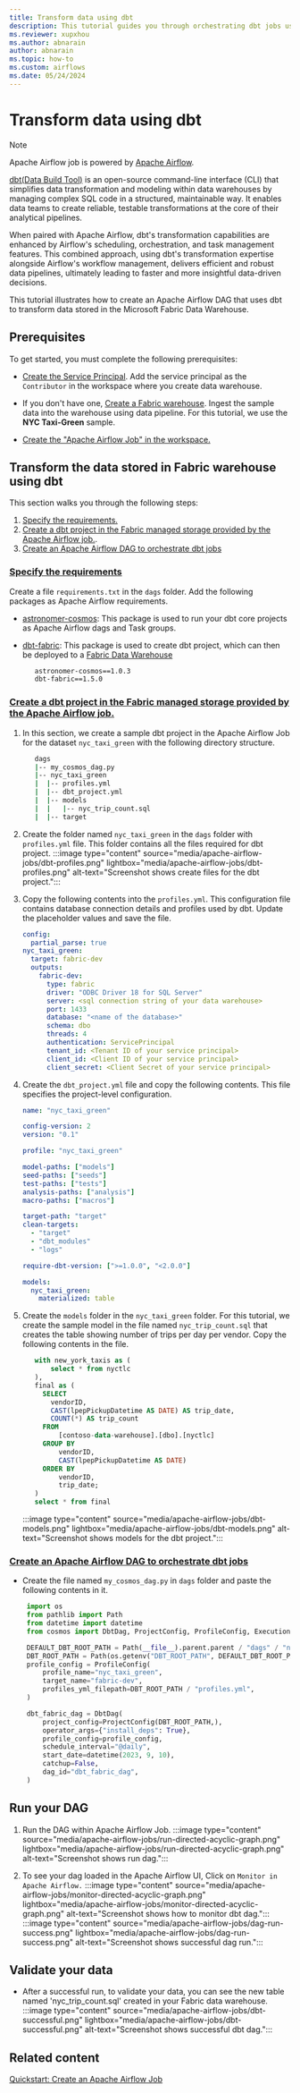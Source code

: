 ```yaml
---
title: Transform data using dbt
description: This tutorial guides you through orchestrating dbt jobs using Apache Airflow Job.
ms.reviewer: xupxhou
ms.author: abnarain
author: abnarain
ms.topic: how-to
ms.custom: airflows
ms.date: 05/24/2024
---
```


# Transform data using dbt

> [!NOTE]
> Apache Airflow job is powered by [Apache Airflow](https://airflow.apache.org/).

[dbt(Data Build Tool)](https://www.getdbt.com/product/what-is-dbt) is an open-source command-line interface (CLI) that simplifies data transformation and modeling within data warehouses by managing complex SQL code in a structured, maintainable way. It enables data teams to create reliable, testable transformations at the core of their analytical pipelines.

When paired with Apache Airflow, dbt's transformation capabilities are enhanced by Airflow's scheduling, orchestration, and task management features. This combined approach, using dbt's transformation expertise alongside Airflow's workflow management, delivers efficient and robust data pipelines, ultimately leading to faster and more insightful data-driven decisions.

This tutorial illustrates how to create an Apache Airflow DAG that uses dbt to transform data stored in the Microsoft Fabric Data Warehouse.

## Prerequisites

To get started, you must complete the following prerequisites:

- [Create the Service Principal](/entra/identity-platform/howto-create-service-principal-portal). Add the service principal as the `Contributor` in the workspace where you create data warehouse.

- If you don't have one, [Create a Fabric warehouse](../data-warehouse/create-warehouse.md). Ingest the sample data into the warehouse using data pipeline. For this tutorial, we use the <strong>NYC Taxi-Green</strong> sample.

- [Create the "Apache Airflow Job" in the workspace.](../data-factory/create-apache-airflow-jobs.md)

## Transform the data stored in Fabric warehouse using dbt

This section walks you through the following steps:

1. [Specify the requirements.](#specify-the-requirements)
2. [Create a dbt project in the Fabric managed storage provided by the Apache Airflow job.](#create-a-dbt-project-in-the-fabric-managed-storage-provided-by-the-apache-airflow-job).
3. [Create an Apache Airflow DAG to orchestrate dbt jobs](#create-an-apache-airflow-dag-to-orchestrate-dbt-jobs)

### [Specify the requirements](#specify-the-requirements)

Create a file `requirements.txt` in the `dags` folder. Add the following packages as Apache Airflow requirements.

- [astronomer-cosmos](https://www.astronomer.io/cosmos/): This package is used to run your dbt core projects as Apache Airflow dags and Task groups.
- [dbt-fabric](https://pypi.org/project/dbt-fabric/): This package is used to create dbt project, which can then be deployed to a [Fabric Data Warehouse](https://docs.getdbt.com/docs/core/connect-data-platform/fabric-setup)

  ```bash
     astronomer-cosmos==1.0.3
     dbt-fabric==1.5.0
  ```

### [Create a dbt project in the Fabric managed storage provided by the Apache Airflow job.](#create-a-dbt-project-in-the-fabric-managed-storage-provided-by-the-apache-airflow-job)

1. In this section, we create a sample dbt project in the Apache Airflow Job for the dataset `nyc_taxi_green` with the following directory structure.

   ```bash
      dags
      |-- my_cosmos_dag.py
      |-- nyc_taxi_green
      |  |-- profiles.yml
      |  |-- dbt_project.yml
      |  |-- models
      |  |   |-- nyc_trip_count.sql
      |  |-- target
   ```

2. Create the folder named `nyc_taxi_green` in the `dags` folder with `profiles.yml` file. This folder contains all the files required for dbt project.
   :::image type="content" source="media/apache-airflow-jobs/dbt-profiles.png" lightbox="media/apache-airflow-jobs/dbt-profiles.png" alt-text="Screenshot shows create files for the dbt project.":::

3. Copy the following contents into the `profiles.yml`. This configuration file contains database connection details and profiles used by dbt.
   Update the placeholder values and save the file.

   ```yaml
   config:
     partial_parse: true
   nyc_taxi_green:
     target: fabric-dev
     outputs:
       fabric-dev:
         type: fabric
         driver: "ODBC Driver 18 for SQL Server"
         server: <sql connection string of your data warehouse>
         port: 1433
         database: "<name of the database>"
         schema: dbo
         threads: 4
         authentication: ServicePrincipal
         tenant_id: <Tenant ID of your service principal>
         client_id: <Client ID of your service principal>
         client_secret: <Client Secret of your service principal>
   ```

4. Create the `dbt_project.yml` file and copy the following contents. This file specifies the project-level configuration.

   ```yaml
   name: "nyc_taxi_green"

   config-version: 2
   version: "0.1"

   profile: "nyc_taxi_green"

   model-paths: ["models"]
   seed-paths: ["seeds"]
   test-paths: ["tests"]
   analysis-paths: ["analysis"]
   macro-paths: ["macros"]

   target-path: "target"
   clean-targets:
     - "target"
     - "dbt_modules"
     - "logs"

   require-dbt-version: [">=1.0.0", "<2.0.0"]

   models:
     nyc_taxi_green:
       materialized: table
   ```

5. Create the `models` folder in the `nyc_taxi_green` folder. For this tutorial, we create the sample model in the file named `nyc_trip_count.sql` that creates the table showing number of trips per day per vendor. Copy the following contents in the file.

   ```SQL
      with new_york_taxis as (
          select * from nyctlc
      ),
      final as (
        SELECT
          vendorID,
          CAST(lpepPickupDatetime AS DATE) AS trip_date,
          COUNT(*) AS trip_count
        FROM
            [contoso-data-warehouse].[dbo].[nyctlc]
        GROUP BY
            vendorID,
            CAST(lpepPickupDatetime AS DATE)
        ORDER BY
            vendorID,
            trip_date;
      )
      select * from final
   ```

   :::image type="content" source="media/apache-airflow-jobs/dbt-models.png" lightbox="media/apache-airflow-jobs/dbt-models.png" alt-text="Screenshot shows models for the dbt project.":::

### [Create an Apache Airflow DAG to orchestrate dbt jobs](#create-an-apache-airflow-dag-to-orchestrate-dbt-jobs)

- Create the file named `my_cosmos_dag.py` in `dags` folder and paste the following contents in it.

  ```python
   import os
   from pathlib import Path
   from datetime import datetime
   from cosmos import DbtDag, ProjectConfig, ProfileConfig, ExecutionConfig

   DEFAULT_DBT_ROOT_PATH = Path(__file__).parent.parent / "dags" / "nyc_taxi_green"
   DBT_ROOT_PATH = Path(os.getenv("DBT_ROOT_PATH", DEFAULT_DBT_ROOT_PATH))
   profile_config = ProfileConfig(
       profile_name="nyc_taxi_green",
       target_name="fabric-dev",
       profiles_yml_filepath=DBT_ROOT_PATH / "profiles.yml",
   )

   dbt_fabric_dag = DbtDag(
       project_config=ProjectConfig(DBT_ROOT_PATH,),
       operator_args={"install_deps": True},
       profile_config=profile_config,
       schedule_interval="@daily",
       start_date=datetime(2023, 9, 10),
       catchup=False,
       dag_id="dbt_fabric_dag",
   )
  ```

## Run your DAG

1. Run the DAG within Apache Airflow Job.
   :::image type="content" source="media/apache-airflow-jobs/run-directed-acyclic-graph.png" lightbox="media/apache-airflow-jobs/run-directed-acyclic-graph.png" alt-text="Screenshot shows run dag.":::

1. To see your dag loaded in the Apache Airflow UI, Click on `Monitor in Apache Airflow.`
   :::image type="content" source="media/apache-airflow-jobs/monitor-directed-acyclic-graph.png" lightbox="media/apache-airflow-jobs/monitor-directed-acyclic-graph.png" alt-text="Screenshot shows how to monitor dbt dag.":::
   :::image type="content" source="media/apache-airflow-jobs/dag-run-success.png" lightbox="media/apache-airflow-jobs/dag-run-success.png" alt-text="Screenshot shows successful dag run.":::

## Validate your data

- After a successful run, to validate your data, you can see the new table named 'nyc_trip_count.sql' created in your Fabric data warehouse.
  :::image type="content" source="media/apache-airflow-jobs/dbt-successful.png" lightbox="media/apache-airflow-jobs/dbt-successful.png" alt-text="Screenshot shows successful dbt dag.":::

## Related content

[Quickstart: Create an Apache Airflow Job](../data-factory/create-apache-airflow-jobs.md)

